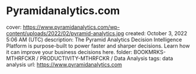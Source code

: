 # Pyramidanalytics.com

cover: https://www.pyramidanalytics.com/wp-content/uploads/2022/02/pyramid-analytics.jpg
created: October 3, 2022 5:06 AM (UTC)
description: The Pyramid Analytics Decision Intelligence Platform is purpose-built to power faster and sharper decisions. Learn how it can improve your business decisions here.
folder: BOOKMRKS-MTHRFCKR / PRODUCTIVITY-MTHRFCKR / Data Analysis
tags: data analysis
url: https://www.pyramidanalytics.com
